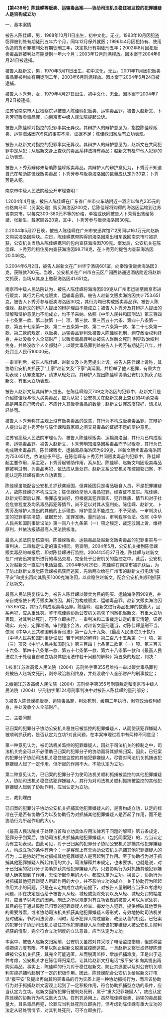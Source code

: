 **【第438号】陈佳嵘等贩卖、运输毒品案——协助司法机关稳住被监控的犯罪嫌疑人是否构成立功**

一、基本案情

被告人陈佳嵘，男，1968年10月11日出生，初中文化，无业。1993年10月因犯盗窃罪被判处有期徒刑五年六个月，同年12月保外就医；1996年4月因犯持有、使用伪造的货币罪被判处有期徒刑三年，决定执行有期徒刑五年；2002年8月因犯贩卖毒品罪被判处有期徒刑一年六个月；2003年12月刑满释放。因本案于2004年6月24日被逮捕。

被告人赵新文，男，1970年3月11日出生，初中文化，无业。2001年11月因犯贩卖毒品罪被判处有期徒刑二年，2003年6月刑满释放。因本案于2004年6月24日被逮捕。

被告人卜秀芳，女，1979年4月27日出生，初中文化，无业。因本案于2004年7月2日被逮捕。

江苏省南京市人民检察院以被告人陈佳嵘犯贩卖、运输毒品罪，被告人赵新文、卜秀芳犯贩卖毒品罪，向南京市中级人民法院提起公诉。

被告人陈佳嵘对指控的犯罪事实无异议。其辩护人的辩护意见为，指控陈佳嵘贩卖、运输海洛因709克的事实不清，证据不足；陈佳嵘归案后有立功表现。

被告人赵新文对指控的犯罪事实无异议。其辩护人的辩护意见为，赵新文在共同犯罪中是从犯；从赵新文身上查获的毒品系非法持有毒品；赵新文有检举他人犯罪的立功表现。

被告人卜秀芳辩称未帮助陈佳嵘贩卖毒品。其辩护人的辩护意见为，卜秀芳不知道自己在帮助陈佳嵘贩卖毒品；卜秀芳参与贩卖海洛因的数量应认定为30克；卜秀芳是从犯。

南京市中级人民法院经公开审理查明：

1.2004年4月底，被告人陈佳嵘在广东省广州市火车站附近一酒店以每克235元的价格向马军（另案处理）购买海洛因200克，后陈佳嵘将购得的海洛因运输到江苏省南京市，以每克300-380元不等的价格，单独或伙同被告人卜秀芳出售给吴斌、张新生、戴家顺各20克，其中，卜秀芳参与贩卖海洛因30克。

2.2004年5月27日晚，被告人陈佳嵘在广州市安迅宾馆712房间以16.1万元向赵新文购买海洛因两块。次日，陈佳嵘携带购得的海洛因乘出租车返回南京市时被抓获，公安机关当场从陈佳嵘携带的包内查获海洛因709克。案发后，公安机关在陈佳嵘、卜秀芳的租住房内查获海洛因98.718克，在卜秀芳的提包内查获海洛因20.046克。

3.2004年6月2日，被告人赵新文在广州华宁酒店601室，向秦玲俊贩卖海洛因3克，获赃款700元。当晚，公安机关在广州市白云区广园西路通通酒店附近将赵新文抓获，当场从其身上缴获海洛因41.651克。

南京市中级人民法院认为，被告人陈佳嵘将海洛因909克从广州市运输至南京市进行贩卖，其行为已构成贩卖、运输毒品罪。被告人赵新文贩卖海洛因共计753.651克，被告人卜秀芳参与贩卖海洛因30克，其行为均已构成贩卖毒品罪。被告人陈佳嵘、赵新文的辩护人提出的辩护理由不能成立；被告人卜秀芳及其辩护人提出的辩解和辩护意见也不能成立，均不予采纳。依照《中华人民共和国刑法》第三百四十七条第一款、第二款第（一）项、第三款、第三百五十六条、第四十八条第一款、第五十七条第一款、第二十五条第一款、第二十六条第一款、第二十七条第一款、第二款的规定，以贩卖、运输毒品罪判处被告人陈佳嵘死刑，剥夺政治权利终身，并处没收个人全部财产；以贩卖毒品罪判处被告人赵新文死刑.剥夺政治权利终身，并处没收个人全部财产；以贩卖毒品罪判处被告人卜秀芳有期徒刑八年，并处罚金人民币10000元。

一审宣判后，被告人陈佳嵘、赵新文及卜秀芳提出上诉。被告人陈佳嵘上诉称，其协助公安机关抓获了“上家”赵新文及“下家”龚延国，并检举了他人犯罪，有重大立功表现；认罪态度好，请求从轻处罚。其辩护人提出陈佳嵘协助公安机关抓获了赵新文，有重大立功表现。

被告人赵新文及其辩护人提出，在陈佳嵘购买709克海洛因的犯罪中，赵新文只是介绍陈佳嵘与他人买卖毒品，应为从犯；公安机关在赵新文身上查获的40余克毒品是用来自己吸食的，不应计入其贩卖毒品的数量；赵新文认罪态度较好，请求从轻处罚。

被告人卜秀芳称其主观上没有贩卖毒品的故意，其行为不构成贩卖毒品罪。其辩护人提出认定卜秀芳参与陈佳嵘和戴家顺之间交易毒品的证据不足的辩护意见。

江苏省高级人民法院审理认为，被告人陈佳嵘贩卖、运输海洛因，其行为已构成贩卖、运输毒品罪。被告人赵新文、卜秀芳明知海洛因系毒品而予以贩卖，其行为已构成贩卖毒品罪。陈佳嵘贩卖、运输毒品海洛因为909克，赵新文贩卖毒品海洛因为753.651克，依法应予严惩。在陈佳嵘与卜秀芳共同贩卖毒品的犯罪中，陈佳嵘起主要作用，系主犯，卜秀芳起辅助作用，系从犯。陈佳嵘、赵新文均因贩卖毒品罪被判过刑，为毒品再犯，依法应从重处罚。赵新文系公安机关布控抓获归案，不能认定陈佳嵘有重大立功表现；

陈佳嵘虽能配合公安机关抓获龚延国，但龚延国只是毒品吸食人员，不是犯罪嫌疑人，故陈佳嵘亦不构成立功；陈佳嵘检举他人毒品犯罪，经查证不属实。陈佳嵘、赵新文归案后认罪、悔罪态度尚好，但根据其犯罪事实、犯罪性质、情节和对于社会危害程度及均系毒品再犯等情节，尚不足以对其从宽判处。陈佳嵘、赵新文、卜秀芳及辩护人提出的其他的上诉理由、辩护意见不能成立，不予采纳。一审判决认定的犯罪事实清楚，证据充分，定罪准确，量刑适当，审判程序合法。依照《中华人民共和国刑事诉讼法》第一百八十九条第（一）项之规定，裁定驳回上诉，维持原判，并依法报请最高人民法院核准。

最高人民法院复核查明，陈佳嵘贩卖、运输毒品及赵新文贩卖毒品的犯罪事实与一审判决、二审裁定认定的事实相同。另查明，2004年5月，公安机关接到陈佳嵘贩卖毒品的举报后，即对陈佳嵘进行监控。2004年5月27日晚，陈佳嵘与赵新文在广州安迅宾馆所进行的毒品交易，完全处于公安机关的监控之中。此后，公安机关对赵新文一直进行电话监控。2004年5月29日，陈佳嵘在南京市被抓获后，为了防止赵新文发觉陈佳嵘被抓获而逃匿，先后两次给在广州市的赵新文打电话“报平安”和提出再向其购买1000克海洛因，以此稳住赵新文，配合公安机关顺利抓获了赵新文。

最高人民法院复核认为，被告人陈佳嵘以贩卖为目的购买、运输海洛因909克，并亲自或指使卜秀芳贩卖海洛因，其行为构成贩卖、运输毒品罪。赵新文贩卖海洛因753.651克，其行为构成贩卖毒品罪。陈佳嵘、赵新文进行毒品犯罪的数量大，且系再犯，应从重处罚。鉴于陈佳嵘协助公安机关抓获了同案犯赵新文，有重大立功表现，对其判处死刑，可不立即执行。一审判决和二审裁定认定的事实清楚，证据确实、充分，定罪准确，审判程序合法，对赵新文量刑适当，对陈佳嵘量刑不当。依照《中华人民共和国刑事诉讼法》第一百九十九条、《最高人民法院关于执行（中华人民共和国刑事诉讼法）若干问题的解释》第二百八十五条第（一）项、第（三）项及《中华人民共和国刑法》第三百四十七条第二款第（一）项、第三百五十六条、第四十八条第一款、第五十七条第一款、第六十八条第一款和《最高人民法院关于处理自首和立功具体应用法律若干问题的解释》第五条的规定，判决：

1.核准江苏省高级人民法院（2004）苏刑终字第355号维持一审以贩卖毒品罪判处被告人赵新文死刑，剥夺政治权利终身，并处没收个人全部财产的刑事裁定；

2.撤销江苏省高级人民法院（2004）苏刑终字第355号刑事裁定和南京市中级人民法院（2004）宁刑初字第124号刑事判决中对被告人陈佳嵘的量刑部分；

3.被告人陈佳嵘犯贩卖、运输毒品罪，判处死刑，缓期二年执行，剥夺政治权利终身，并处没收个人全部财产。

二、主要问题

已归案的犯罪分子协助公安机关稳住已被监控的犯罪嫌疑人，从而使该犯罪嫌疑人被顺利抓获的，是否认定为立功?对此问题，在本案审理过程中有两种不同意见：

第一种意见认为，被司法机关监控的犯罪嫌疑人，因处于司法机关的控制之中，司法机关完全可以不必借助已归案的犯罪分子的协助而将其抓捕归案。因此，已归案的犯罪分子协助司法机关稳住被监控的其他犯罪嫌疑人，尽管对司法机关抓捕该犯罪嫌疑人起了一定作用，但所起的作用不大，不能认定为立功。

第二种意见认为，已归案的犯罪分子为使司法机关顺利抓捕被监控的其他犯罪嫌疑人，协助司法机关稳住该犯罪嫌疑人，其行为对司法机关顺利抓捕被监控的其他犯罪嫌疑人起到了协助作用，应当认定为立功。

三、裁判理由

已归案的犯罪分子协助公安机关抓捕其他犯罪嫌疑人的，是否构成立功，认定的标准在于是否有协助行为以及协助行为对抓捕其他犯罪嫌疑人是否起了作用，而不是协助行为所起作用的大小。

《最高人民法院关于处理自首和立功具体应用法律若干问题的解释》第五条规定，犯罪分子到案后，协助司法机关抓捕其他犯罪嫌疑人（包括同案犯）的，应当认定为有立功表现。由此可见，对于已归案的犯罪分子协助公安机关抓捕其他犯罪嫌疑人，构成立功的条件有两个：一是客观上有无协助公安机关抓捕其他犯罪嫌疑人的行为；二是协助行为对抓捕其他犯罪嫌疑人是否起到了作用。至于协助行为对于抓捕其他犯罪嫌疑人所起作用的大小，司法解释并未规定，也未要求。也就是说，对于已归案的犯罪分子协助抓获其他犯罪嫌疑人的，只要协助行为对抓捕其他犯罪嫌疑人确实起到了作用，无论所起作用的大小，都应认定为立功。换言之，协助行为对抓捕其他犯罪嫌疑人所起作用的大小，并不影响立功的成立。关于协助行为所起作用大小的问题，只是在认定构成立功的前提下，对被告人量刑时应当予以考虑的问题，即在决定是否给予被告人从轻、减轻或免除处罚以及从轻、减轻处罚的幅度时，应当予以考虑的因素。刑法之所以规定对有立功表现的被告人可以从宽处罚，其目的在于通过鼓励已归案的犯罪嫌疑人检举、揭发他人犯罪，提供侦破其他案件的重要线索，或者协助司法机关抓获其他犯罪嫌疑人等形式，有效地协助司法机关及时破案，节约司法资源，同时，给予犯罪人悔过自新、改恶从善的机会。已归案的犯罪分子协助司法机关稳住其他犯罪嫌疑人从而使该犯罪嫌疑人被公安机关顺利抓获的情形，完全符合立功制度的立法意旨，应当认定为立功。

本案中，被告人赵新文归案前，公安机关虽然对其采取了电话监控措施，但这种监控措施力度有限，不足以防止赵新文脱离监控而逃匿。一旦赵新文察觉或怀疑陈佳嵘被公安机关抓获，其完全可能逃匿，从而脱离监控，增加抓捕难度。正是出于这种考虑，公安机关才在陈佳嵘归案后，让其给赵新文打电话“报平安”和向其提出再购买毒品。事实上，陈佳嵘的行为对于稳住赵新文，防止其逃匿以及对公安机关顺利实施抓捕均起到了一定的积极作用。因此，陈佳嵘配合公安机关给赵新文打电话“报平安”及提出再向其购买毒品的行为实质上是一种协助抓捕行为，而且该协助行为对于抓捕赵新文客观上起到了一定积极作用，符合协助抓捕型立功的条件，应当认定为立功。赵新文因所犯罪行被判处死刑，属于“重大犯罪嫌疑人”，故应认定陈佳嵘的协助行为构成重大立功。在刑罚适用上，虽然陈佳嵘贩卖、运输的毒品数量大，且系毒品再犯，论罪应当判处死刑立即执行，但考虑到陈佳嵘有重大立功的法定从轻处罚情节，对其判处死刑，可不立即执行。